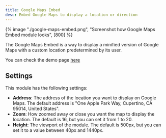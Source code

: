 ```yaml
---
title: Google Maps Embed
desc: Embed Google Maps to display a location or direction
---
```


{% image "./google-maps-embed.png", "Screenshot how Google Maps Embed module looks", [800] %}

The Google Maps Embed is a way to display a minified version of Google Maps with a custom location predetermined by its user.

You can check the demo page [here](https://143910617.hs-sites-eu1.com/module-google-maps-embed)

## Settings

This module has the following settings:

- **Address**: The address of the location you want to display on Google Maps. The default address is "One Apple Park Way, Cupertino, CA 95014, United States".
- **Zoom**: How zoomed away or close you want the map to display the location. The default is 16, but you can set it from 1 to 20.
- **Height**: The viewport of the module. The default is 500px, but you can set it to a value between 40px and 1440px.
